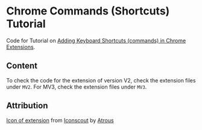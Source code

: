 # Chrome Commands (Shortcuts) Tutorial
Code for Tutorial on [Adding Keyboard Shortcuts (commands) in Chrome Extensions](https://blog.shahednasser.com/how-to-add-keyboard-shortcuts-in-a-chrome-extension/).

## Content

To check the code for the extension of version V2, check the extension files under `MV2`. For MV3, check the extension files under `MV3`.

## Attribution

[Icon of extension](https://iconscout.com/icon/command-1#) from [Iconscout](https://iconscout.com/) by [Atrous](https://iconscout.com/contributors/atrous)